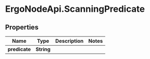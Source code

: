 # ErgoNodeApi.ScanningPredicate

## Properties

Name | Type | Description | Notes
------------ | ------------- | ------------- | -------------
**predicate** | **String** |  | 


